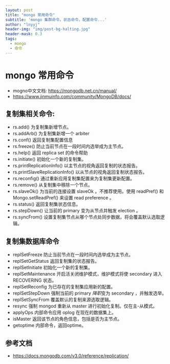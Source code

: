 ```yaml
---
layout: post
title: "mongo 常用命令"
subtitle: 'mongo 集群命令，状态命令，配置命令...'
author: "lnyyj"
header-img: "img/post-bg-halting.jpg"
header-mask: 0.3
tags:
  - mongo
  - 命令
---
```


# mongo 常用命令
- mogno中文文档: https://mongodb.net.cn/manual/
- https://www.jinmuinfo.com/community/MongoDB/docs/
## 复制集相关命令:
- rs.add()    为复制集新增节点。    
- rs.addArb()    为复制集新增一个 arbiter    
- rs.conf()    返回复制集配置信息    
- rs.freeze()    防止当前节点在一段时间内选举成为主节点。    
- rs.help()    返回 replica set 的命令帮助    
- rs.initiate()    初始化一个新的复制集。    
- rs.printReplicationInfo()    以主节点的视角返回复制的状态报告。    
- rs.printSlaveReplicationInfo()    以从节点的视角返回复制状态报告。    
- rs.reconfig()    通过重新应用复制集配置来为复制集更新配置。    
- rs.remove()    从复制集中移除一个节点。    
- rs.slaveOk()    为当前的连接设置 slaveOk 。不推荐使用。使用 readPref() 和 Mongo.setReadPref() 来设置 read preference 。    
- rs.status()    返回复制集状态信息。    
- rs.stepDown()    让当前的 primary 变为从节点并触发 election 。    
- rs.syncFrom()    设置复制集节点从哪个节点处同步数据，将会覆盖默认选取逻辑。

 ## 复制集数据库命令
- replSetFreeze    防止当前节点在一段时间内选举成为主节点。    
- replSetGetStatus    返回复制集的状态报告。    
- replSetInitiate    初始化一个新的复制集。    
- replSetMaintenance    开启活关闭维护模式，维护模式将使 secondary 进入 RECOVERING 状态。    
- replSetReconfig    为已存在的复制集应用新的配置。    
- replSetStepDown    强制当前的 primary *降职*变为 secondary ，并触发选举。    
- replSetSyncFrom    覆盖默认的复制来源选取逻辑。    
- resync    强制 mongod 重新从 master 进行初始化复制。仅在主-从模式。    
- applyOps    内部命令应用 oplog 在现在的数据集上。    
- isMaster    返回该节点的角色信息，包括是否为主节点。    
- getoptime    内部命令，返回optime。


## 参考文档
- https://docs.mongodb.com/v3.0/reference/replication/


